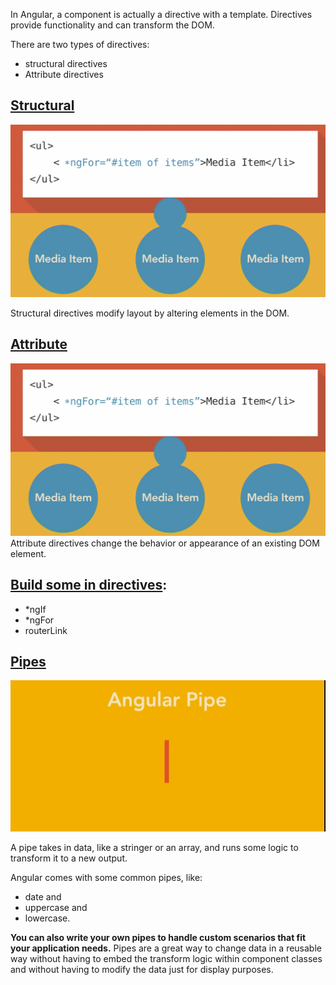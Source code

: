 In Angular, a component is actually a directive with a template. Directives provide functionality and can transform the DOM. 

There are two types of directives:
- structural directives
- Attribute directives

## [Structural](https://angular.io/guide/structural-directives)
![directive](structural-directive.png)

 Structural directives modify layout by altering elements in the DOM.

## [Attribute](https://angular.io/guide/attribute-directives)

![directive](structural-directive.png)
Attribute directives change the behavior or appearance of an existing DOM element. 

## [Build some in directives](https://angular.io/guide/built-in-directives):

- *ngIf
- *ngFor
- routerLink

## [Pipes](https://angular.io/guide/pipes)

![pipe](pipes.gif)

 A pipe takes in data, like a stringer or an array, and runs some logic to transform it to a new output. 
 
 Angular comes with some common pipes, like:
 - date and 
 - uppercase and 
 - lowercase. 

**You can also write your own pipes to handle custom scenarios that fit your application needs.** Pipes are a great way to change data in a reusable way without having to embed the transform logic within component classes and without having to modify the data just for display purposes.